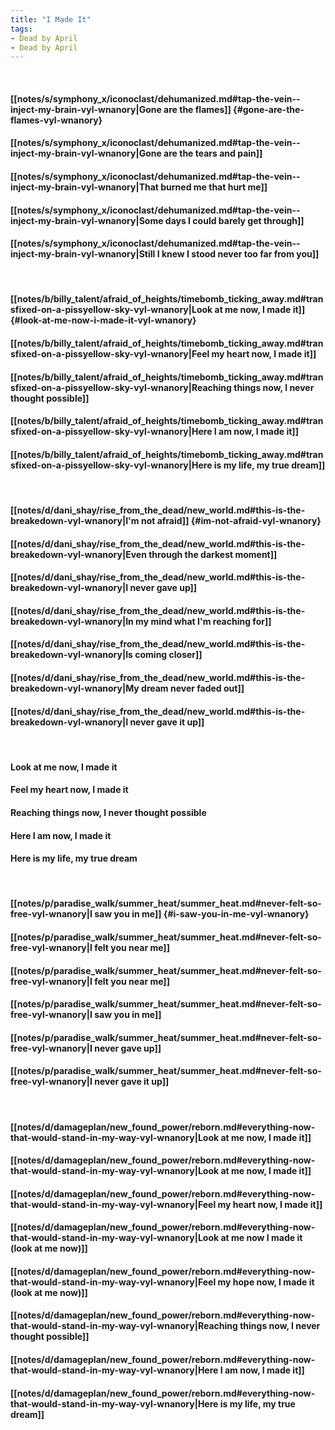 ```yaml
---
title: "I Made It"
tags:
- Dead by April
- Dead by April
---
```

&nbsp;
#### [[notes/s/symphony_x/iconoclast/dehumanized.md#tap-the-vein--inject-my-brain-vyl-wnanory|Gone are the flames]] {#gone-are-the-flames-vyl-wnanory}
#### [[notes/s/symphony_x/iconoclast/dehumanized.md#tap-the-vein--inject-my-brain-vyl-wnanory|Gone are the tears and pain]]
#### [[notes/s/symphony_x/iconoclast/dehumanized.md#tap-the-vein--inject-my-brain-vyl-wnanory|That burned me that hurt me]]
#### [[notes/s/symphony_x/iconoclast/dehumanized.md#tap-the-vein--inject-my-brain-vyl-wnanory|Some days I could barely get through]]
#### [[notes/s/symphony_x/iconoclast/dehumanized.md#tap-the-vein--inject-my-brain-vyl-wnanory|Still I knew I stood never too far from you]]
&nbsp;
#### [[notes/b/billy_talent/afraid_of_heights/timebomb_ticking_away.md#transfixed-on-a-pissyellow-sky-vyl-wnanory|Look at me now, I made it]] {#look-at-me-now-i-made-it-vyl-wnanory}
#### [[notes/b/billy_talent/afraid_of_heights/timebomb_ticking_away.md#transfixed-on-a-pissyellow-sky-vyl-wnanory|Feel my heart now, I made it]]
#### [[notes/b/billy_talent/afraid_of_heights/timebomb_ticking_away.md#transfixed-on-a-pissyellow-sky-vyl-wnanory|Reaching things now, I never thought possible]]
#### [[notes/b/billy_talent/afraid_of_heights/timebomb_ticking_away.md#transfixed-on-a-pissyellow-sky-vyl-wnanory|Here I am now, I made it]]
#### [[notes/b/billy_talent/afraid_of_heights/timebomb_ticking_away.md#transfixed-on-a-pissyellow-sky-vyl-wnanory|Here is my life, my true dream]]
&nbsp;
#### [[notes/d/dani_shay/rise_from_the_dead/new_world.md#this-is-the-breakedown-vyl-wnanory|I'm not afraid]] {#im-not-afraid-vyl-wnanory}
#### [[notes/d/dani_shay/rise_from_the_dead/new_world.md#this-is-the-breakedown-vyl-wnanory|Even through the darkest moment]]
#### [[notes/d/dani_shay/rise_from_the_dead/new_world.md#this-is-the-breakedown-vyl-wnanory|I never gave up]]
#### [[notes/d/dani_shay/rise_from_the_dead/new_world.md#this-is-the-breakedown-vyl-wnanory|In my mind what I'm reaching for]]
#### [[notes/d/dani_shay/rise_from_the_dead/new_world.md#this-is-the-breakedown-vyl-wnanory|Is coming closer]]
#### [[notes/d/dani_shay/rise_from_the_dead/new_world.md#this-is-the-breakedown-vyl-wnanory|My dream never faded out]]
#### [[notes/d/dani_shay/rise_from_the_dead/new_world.md#this-is-the-breakedown-vyl-wnanory|I never gave it up]]
&nbsp;
#### Look at me now, I made it
#### Feel my heart now, I made it
#### Reaching things now, I never thought possible
#### Here I am now, I made it
#### Here is my life, my true dream
&nbsp;
#### [[notes/p/paradise_walk/summer_heat/summer_heat.md#never-felt-so-free-vyl-wnanory|I saw you in me]] {#i-saw-you-in-me-vyl-wnanory}
#### [[notes/p/paradise_walk/summer_heat/summer_heat.md#never-felt-so-free-vyl-wnanory|I felt you near me]]
#### [[notes/p/paradise_walk/summer_heat/summer_heat.md#never-felt-so-free-vyl-wnanory|I felt you near me]]
#### [[notes/p/paradise_walk/summer_heat/summer_heat.md#never-felt-so-free-vyl-wnanory|I saw you in me]]
#### [[notes/p/paradise_walk/summer_heat/summer_heat.md#never-felt-so-free-vyl-wnanory|I never gave up]]
#### [[notes/p/paradise_walk/summer_heat/summer_heat.md#never-felt-so-free-vyl-wnanory|I never gave it up]]
&nbsp;
#### [[notes/d/damageplan/new_found_power/reborn.md#everything-now-that-would-stand-in-my-way-vyl-wnanory|Look at me now, I made it]]
#### [[notes/d/damageplan/new_found_power/reborn.md#everything-now-that-would-stand-in-my-way-vyl-wnanory|Look at me now, I made it]]
#### [[notes/d/damageplan/new_found_power/reborn.md#everything-now-that-would-stand-in-my-way-vyl-wnanory|Feel my heart now, I made it]]
#### [[notes/d/damageplan/new_found_power/reborn.md#everything-now-that-would-stand-in-my-way-vyl-wnanory|Look at me now I made it (look at me now)]]
#### [[notes/d/damageplan/new_found_power/reborn.md#everything-now-that-would-stand-in-my-way-vyl-wnanory|Feel my hope now, I made it (look at me now)]]
#### [[notes/d/damageplan/new_found_power/reborn.md#everything-now-that-would-stand-in-my-way-vyl-wnanory|Reaching things now, I never thought possible]]
#### [[notes/d/damageplan/new_found_power/reborn.md#everything-now-that-would-stand-in-my-way-vyl-wnanory|Here I am now, I made it]]
#### [[notes/d/damageplan/new_found_power/reborn.md#everything-now-that-would-stand-in-my-way-vyl-wnanory|Here is my life, my true dream]]
